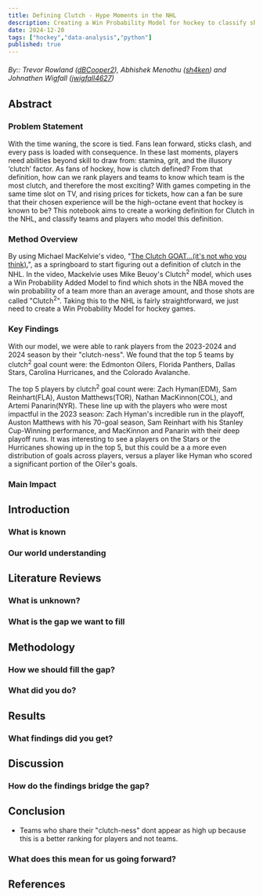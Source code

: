 ```yaml
---
title: Defining Clutch - Hype Moments in the NHL
description: Creating a Win Probability Model for hockey to classify shots as clutch.
date: 2024-12-20
tags: ["hockey","data-analysis","python"]
published: true
---
```


###### By:: Trevor Rowland ([dBCooper2](<https://github.com/dBCooper2>)), Abhishek Menothu ([sh4ken](<https://github.com/sh4ken>)) and Johnathen Wigfall ([jwigfall4627](<https://github.com/Jwigfall4627>))

## Abstract

### Problem Statement

With the time waning, the score is tied. Fans lean forward, sticks clash, and every pass is loaded
with consequence. In these last moments, players need abilities beyond skill to draw from: stamina, grit,
and the illusory ‘clutch’ factor. As fans of hockey, how is clutch defined? From that definition, how can
we rank players and teams to know which team is the most clutch, and therefore the most exciting? With
games competing in the same time slot on TV, and rising prices for tickets, how can a fan be sure that
their chosen experience will be the high-octane event that hockey is known to be? This notebook aims to
create a working definition for Clutch in the NHL, and classify teams and players who model this
definition.

### Method Overview

By using Michael MacKelvie's video, "[The Clutch GOAT...(it's not who you think).](<https://www.youtube.com/watch?v=qjjW1l9KjXQ>)", as a springboard to start figuring out a definition of clutch in the NHL. In the video, Mackelvie uses Mike Beuoy's Clutch<sup>2</sup> model, which uses a Win Probability Added Model to find which shots in the NBA moved the win probability of a team more than an average amount, and those shots are called "Clutch<sup>2</sup>". Taking this to the NHL is fairly straightforward, we just need to create a Win Probability Model for hockey games.

### Key Findings

With our model, we were able to rank players from the 2023-2024 and 2024 season by their "clutch-ness". We found that the top 5 teams by clutch<sup>2</sup> goal count were: the Edmonton Oilers, Florida Panthers, Dallas Stars, Carolina Hurricanes, and the Colorado Avalanche. 

The top 5 players by clutch<sup>2</sup> goal count were: Zach Hyman(EDM), Sam Reinhart(FLA), Auston Matthews(TOR), Nathan MacKinnon(COL), and Artemi Panarin(NYR). These line up with the players who were most impactful in the 2023 season: Zach Hyman's incredible run in the playoff, Auston Matthews with his 70-goal season, Sam Reinhart with his Stanley Cup-Winning performance, and MacKinnon and Panarin with their deep playoff runs. It was interesting to see a players on the Stars or the Hurricanes showing up in the top 5, but this could be a a more even distribution of goals across players, versus a player like Hyman who scored a significant portion of the Oiler's goals.

### Main Impact

## Introduction

### What is known

### Our world understanding

## Literature Reviews

### What is unknown?

### What is the gap we want to fill

## Methodology

### How we should fill the gap?

### What did you do?

## Results

### What findings did you get?

## Discussion

### How do the findings bridge the gap?

## Conclusion

- Teams who share their "clutch-ness" dont appear as high up because this is a better ranking for players and not teams.

### What does this mean for us going forward?

## References